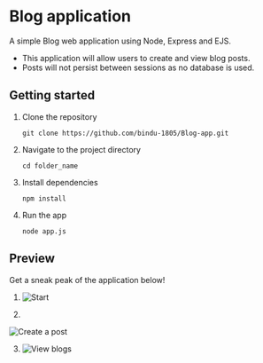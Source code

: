 # Blog application 

A simple Blog web application using Node, Express and EJS. <br />
* This application will allow users to create and view blog posts.
* Posts will not persist between sessions as no database is used.

## Getting started 

1. Clone the repository
   ```
   git clone https://github.com/bindu-1805/Blog-app.git
   ```
2. Navigate to the project directory
   ```
   cd folder_name
   ```
3. Install dependencies 
   ```
   npm install
   ```
4. Run the app
   ```
   node app.js
   ```

## Preview

Get a sneak peak of the application below!

1.
   ![Start](https://github.com/user-attachments/assets/ce162af3-985a-4b1d-b08c-6d7b37984d4f)
  
2.
  ![Create a post](https://github.com/user-attachments/assets/b7cf6d7d-fd67-4264-9a99-dceb9f652b2b)
  
3.
   ![View blogs](https://github.com/user-attachments/assets/85f43705-ed43-4e84-8afd-05cba0cbe730)
